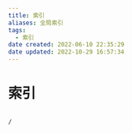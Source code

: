 ```yaml
---
title: 索引
aliases: 全局索引
tags:
  - 索引
date created: 2022-06-10 22:35:29
date updated: 2022-10-29 16:57:34
---
```


# 索引

```ActivityHistory

/

```
